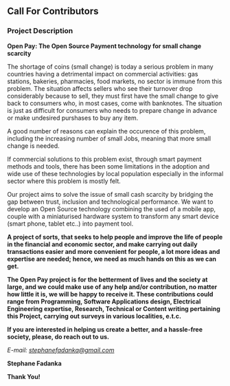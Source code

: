 ## Call For Contributors

### Project Description

**Open Pay: The Open Source Payment technology for small change scarcity**

The shortage of coins (small change) is today a serious problem in many countries having a detrimental impact on commercial activities: gas stations, bakeries, pharmacies, food markets, no sector is immune from this problem. The situation affects sellers who see their turnover drop considerably because to sell, they must first have the small change to give back to consumers who, in most cases, come with banknotes. The situation is just as difficult for consumers who needs to prepare change in advance or make undesired purshases to buy any item. 

A good number of reasons can explain the occurence of this problem, including the increasing number of small Jobs, meaning that more small change is needed.

If commercial solutions to this problem exist, through smart payment methods and tools, there has been some limitations in the adoption and wide use of these technologies by local population especially in the informal sector where this problem is mostly felt. 

Our project aims to solve the issue of small cash scarcity by bridging the gap between trust, inclusion and technological performance. We want to develop an Open Source technology combining the used of a mobile app, couple with a miniaturised hardware system to transform any smart device (smart phone, tablet etc..) into payment tool.

**A project of sorts, that seeks to help people and improve the life of people in the financial and economic sector, and make carrying out daily transactions easier and more convenient for people, a lot more ideas and expertise are needed; hence, we need as much hands on this as we can get.**

**The Open Pay project is for the betterment of lives and the society at large, and we could make use of any help and/or contribution, no matter how little it is, we will be happy to receive it. These contributions could range from Programming, Software Applications design, Electrical Engineering expertise, Research, Technical or Content writing pertaining this Project, carrying out surveys in various localities, e.t.c.**

**If you are interested in helping us create a better, and a hassle-free society, please, do reach out to us.**

*E-mail: stephanefadanka@gmail.com*

**Stephane Fadanka**

**Thank You!**
